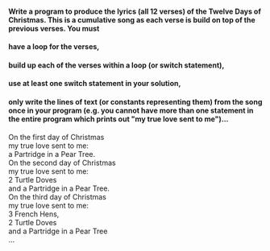 #### Write a program to produce the lyrics (all 12 verses) of the Twelve Days of Christmas. This is a cumulative song as each verse is build on top of the previous verses.  You must<br />
#### have a loop for the verses,<br />
#### build up each of the verses within a loop (or switch statement),<br />
#### use at least one switch statement in your solution,<br />
#### only write the lines of text (or constants representing them) from the song once in your program (e.g. you cannot have more than one statement in the entire program which prints out "my true love sent to me")...<br /> 
On the first day of Christmas<br />
my true love sent to me:<br />
a Partridge in a Pear Tree. <br />
On the second day of Christmas<br />
my true love sent to me:<br />
2 Turtle Doves<br />
and a Partridge in a Pear Tree. <br />
On the third day of Christmas<br />
my true love sent to me:<br />
3 French Hens,<br />
2 Turtle Doves<br />
and a Partridge in a Pear Tree<br />
 ...<br />
